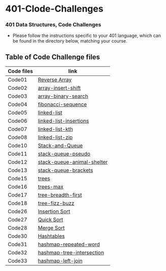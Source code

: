 # 401-Clode-Challenges

### 401 Data Structures, Code Challenges

- Please follow the instructions specific to your 401 language, which can be found in the directory below, matching your course.

## Table of Code Challenge files

| Code files      | link |
| ----------- | ----------- |
| Code01      | [Reverse Array](https://github.com/Mahmoud-Khader/401-Clode-Challenges/tree/main/code-challenges/Code01)      |
| Code02      | [array-insert-shift](https://github.com/Mahmoud-Khader/401-Clode-Challenges/tree/main/code-challenges/Code02)      |
| Code03      | [array-binary-search](https://github.com/Mahmoud-Khader/401-Clode-Challenges/tree/main/code-challenges/Code03)      |
| Code04      | [fibonacci-sequence](https://github.com/Mahmoud-Khader/401-Clode-Challenges/tree/main/code-challenges/Code04)      |
| Code05      | [linked-list](https://github.com/Mahmoud-Khader/401-Clode-Challenges/tree/main/code-challenges/Code05)      |
| Code06      | [linked-list-insertions](https://github.com/Mahmoud-Khader/401-Clode-Challenges/tree/main/code-challenges/Code06)      |
| Code07      | [linked-list-kth](https://github.com/Mahmoud-Khader/401-Clode-Challenges/tree/main/code-challenges/Code07)      |
| Code08      | [linked-list-zip](https://github.com/Mahmoud-Khader/401-Clode-Challenges/tree/main/code-challenges/Code08)      |
| Code10      | [Stack-and-Queue](https://github.com/Mahmoud-Khader/401-Clode-Challenges/tree/main/code-challenges/Code10)      |
| Code11      | [stack-queue-pseudo](https://github.com/Mahmoud-Khader/401-Clode-Challenges/tree/main/code-challenges/Code11)      |
| Code12      | [stack-queue-animal-shelter](https://github.com/Mahmoud-Khader/401-Clode-Challenges/tree/main/code-challenges/Code12)      |
| Code13      | [stack-queue-brackets](https://github.com/Mahmoud-Khader/401-Clode-Challenges/tree/main/code-challenges/Code13)      |
| Code15      | [trees](https://github.com/Mahmoud-Khader/401-Clode-Challenges/tree/main/code-challenges/Code15)      |
| Code16      | [trees-max](https://github.com/Mahmoud-Khader/401-Clode-Challenges/tree/main/code-challenges/Code16)      |
| Code17      | [tree-breadth-first](https://github.com/Mahmoud-Khader/401-Clode-Challenges/tree/main/code-challenges/Code17)      |
| Code18      | [tree-fizz-buzz](https://github.com/Mahmoud-Khader/401-Clode-Challenges/tree/main/code-challenges/Code18)      |
| Code26      | [Insertion Sort](https://github.com/Mahmoud-Khader/401-Clode-Challenges/tree/main/code-challenges/Code26)      |
| Code27      | [Quick Sort](https://github.com/Mahmoud-Khader/401-Clode-Challenges/tree/main/code-challenges/Code27)      |
| Code28      | [Merge Sort](https://github.com/Mahmoud-Khader/401-Clode-Challenges/tree/main/code-challenges/Code28)      |
| Code30      | [Hashtables](https://github.com/Mahmoud-Khader/401-Clode-Challenges/tree/main/code-challenges/Code30)      |
| Code31      | [hashmap-repeated-word](https://github.com/Mahmoud-Khader/401-Clode-Challenges/tree/main/code-challenges/Code31)      |
| Code32      | [hashmap-tree-intersection](https://github.com/Mahmoud-Khader/401-Clode-Challenges/tree/main/code-challenges/Code32)      |
| Code33      | [hashmap-left-join](https://github.com/Mahmoud-Khader/401-Clode-Challenges/tree/main/code-challenges/Code33)      |
